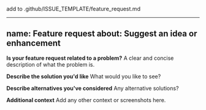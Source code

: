 add to .github/ISSUE_TEMPLATE/feature_request.md

---
name: Feature request
about: Suggest an idea or enhancement
---

**Is your feature request related to a problem?**
A clear and concise description of what the problem is.

**Describe the solution you'd like**
What would you like to see?

**Describe alternatives you've considered**
Any alternative solutions?

**Additional context**
Add any other context or screenshots here.
